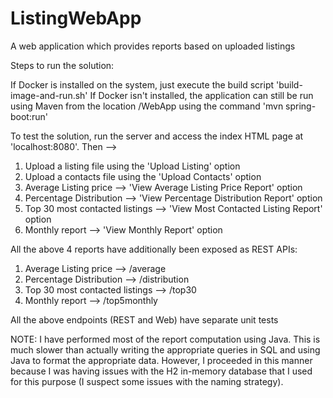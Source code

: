 # ListingWebApp

A web application which provides reports based on uploaded listings

Steps to run the solution:

If Docker is installed on the system, just execute the build script 'build-image-and-run.sh'
If Docker isn't installed, the application can still be run using Maven from the location /WebApp using the command 'mvn spring-boot:run'

To test the solution, run the server and access the index HTML page at 'localhost:8080'. Then -->

1) Upload a listing file using the 'Upload Listing' option
2) Upload a contacts file using the 'Upload Contacts' option
3) Average Listing price --> 'View Average Listing Price Report' option
4) Percentage Distribution --> 'View Percentage Distribution Report' option
5) Top 30 most contacted listings --> 'View Most Contacted Listing Report' option
6) Monthly report --> 'View Monthly Report' option

All the above 4 reports have additionally been exposed as REST APIs:

1) Average Listing price --> /average
2) Percentage Distribution --> /distribution
3) Top 30 most contacted listings --> /top30
4) Monthly report --> /top5monthly


All the above endpoints (REST and Web) have separate unit tests

NOTE: I have performed most of the report computation using Java. This is much slower than actually writing the appropriate queries in SQL and using Java to format the appropriate data. However, I proceeded in this manner because I was having issues with the H2 in-memory database that I used for this purpose (I suspect some issues with the naming strategy).